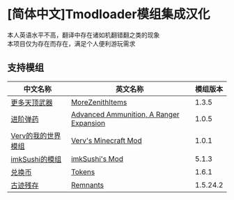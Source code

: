 # [简体中文]Tmodloader模组集成汉化
本人英语水平不高，翻译中存在诸如机翻错翻之类的现象<br>
本项目仅为存在而存在，满足个人便利游玩需求
## 支持模组
|中文名称|英文名称|模组版本|
|-------|-------|-------|
|[更多天顶武器](https://steamcommunity.com/sharedfiles/filedetails/?id=2621278406&searchtext=morezenithitem)|[MoreZenithItems](https://steamcommunity.com/sharedfiles/filedetails/?id=2621278406&searchtext=morezenithitem)|1.3.5|
|[进阶弹药](https://steamcommunity.com/sharedfiles/filedetails/?id=2567903865&searchtext=advanced+amm)|[Advanced Ammunition, A Ranger Expansion](https://steamcommunity.com/sharedfiles/filedetails/?id=2567903865&searchtext=advanced+amm)|1.0.5|
|[Verv的我的世界模组](https://steamcommunity.com/sharedfiles/filedetails/?id=3278101144&searchtext=verv)|[Verv's Minecraft Mod](https://steamcommunity.com/sharedfiles/filedetails/?id=3278101144&searchtext=verv)|1.0.1|
|[imkSushi的模组](https://steamcommunity.com/sharedfiles/filedetails/?id=2828041071&searchtext=IMKSUSHI)|[imkSushi's Mod](https://steamcommunity.com/sharedfiles/filedetails/?id=2828041071&searchtext=IMKSUSHI)|5.1.3|
|[兑换币](https://steamcommunity.com/sharedfiles/filedetails/?id=2789445751&searchtext=IMKSUSHI)|[Tokens](https://steamcommunity.com/sharedfiles/filedetails/?id=2789445751&searchtext=IMKSUSHI)|1.6.1|
|[古迹残存](https://steamcommunity.com/sharedfiles/filedetails/?id=2861542679&searchtext=remnant)|[Remnants](https://steamcommunity.com/sharedfiles/filedetails/?id=2861542679&searchtext=remnant)|1.5.24.2|
